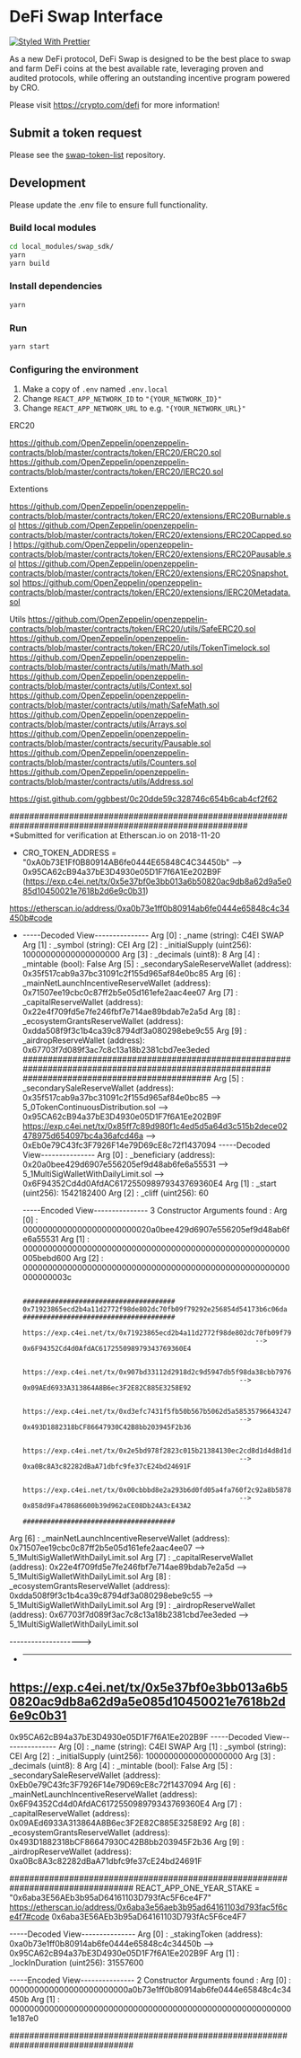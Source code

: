 # DeFi Swap Interface

[![Styled With Prettier](https://img.shields.io/badge/code_style-prettier-ff69b4.svg)](https://prettier.io/)

As a new DeFi protocol, DeFi Swap is designed to be the best place to swap and farm DeFi coins at the best available rate, leveraging proven and audited protocols, while offering an outstanding incentive program powered by CRO.

Please visit https://crypto.com/defi for more information!

## Submit a token request

Please see the [swap-token-list](https://github.com/crypto-com/swap-token-list) repository.

## Development

Please update the .env file to ensure full functionality.

### Build local modules

```bash
cd local_modules/swap_sdk/
yarn
yarn build
```

### Install dependencies

```bash
yarn
```

### Run

```bash
yarn start
```

### Configuring the environment

1. Make a copy of `.env` named `.env.local`
2. Change `REACT_APP_NETWORK_ID` to `"{YOUR_NETWORK_ID}"`
3. Change `REACT_APP_NETWORK_URL` to e.g. `"{YOUR_NETWORK_URL}"` 







ERC20
 
https://github.com/OpenZeppelin/openzeppelin-contracts/blob/master/contracts/token/ERC20/ERC20.sol
https://github.com/OpenZeppelin/openzeppelin-contracts/blob/master/contracts/token/ERC20/IERC20.sol
 
Extentions
 
https://github.com/OpenZeppelin/openzeppelin-contracts/blob/master/contracts/token/ERC20/extensions/ERC20Burnable.sol
https://github.com/OpenZeppelin/openzeppelin-contracts/blob/master/contracts/token/ERC20/extensions/ERC20Capped.sol
https://github.com/OpenZeppelin/openzeppelin-contracts/blob/master/contracts/token/ERC20/extensions/ERC20Pausable.sol
https://github.com/OpenZeppelin/openzeppelin-contracts/blob/master/contracts/token/ERC20/extensions/ERC20Snapshot.sol
https://github.com/OpenZeppelin/openzeppelin-contracts/blob/master/contracts/token/ERC20/extensions/IERC20Metadata.sol
 
Utils
https://github.com/OpenZeppelin/openzeppelin-contracts/blob/master/contracts/token/ERC20/utils/SafeERC20.sol
https://github.com/OpenZeppelin/openzeppelin-contracts/blob/master/contracts/token/ERC20/utils/TokenTimelock.sol
https://github.com/OpenZeppelin/openzeppelin-contracts/blob/master/contracts/utils/math/Math.sol
https://github.com/OpenZeppelin/openzeppelin-contracts/blob/master/contracts/utils/Context.sol
https://github.com/OpenZeppelin/openzeppelin-contracts/blob/master/contracts/utils/math/SafeMath.sol
https://github.com/OpenZeppelin/openzeppelin-contracts/blob/master/contracts/utils/Arrays.sol
https://github.com/OpenZeppelin/openzeppelin-contracts/blob/master/contracts/security/Pausable.sol
https://github.com/OpenZeppelin/openzeppelin-contracts/blob/master/contracts/utils/Counters.sol
https://github.com/OpenZeppelin/openzeppelin-contracts/blob/master/contracts/utils/Address.sol
 

https://gist.github.com/ggbbest/0c20dde59c328746c654b6cab4cf2f62

########################################################################################################
*Submitted for verification at Etherscan.io on 2018-11-20
* CRO_TOKEN_ADDRESS = "0xA0b73E1Ff0B80914AB6fe0444E65848C4C34450b"    --> 0x95CA62cB94a37bE3D4930e05D1F7f6A1Ee202B9F  	(https://exp.c4ei.net/tx/0x5e37bf0e3bb013a6b50820ac9db8a62d9a5e085d10450021e7618b2d6e9c0b31)
	
https://etherscan.io/address/0xa0b73e1ff0b80914ab6fe0444e65848c4c34450b#code
* -----Decoded View---------------
Arg [0] : _name (string): C4EI SWAP
Arg [1] : _symbol (string): CEI
Arg [2] : _initialSupply (uint256): 10000000000000000000
Arg [3] : _decimals (uint8): 8
Arg [4] : _mintable (bool): False
Arg [5] : _secondarySaleReserveWallet (address):			0x35f517cab9a37bc31091c2f155d965af84e0bc85
Arg [6] : _mainNetLaunchIncentiveReserveWallet (address):	0x71507ee19cbc0c87ff2b5e05d161efe2aac4ee07
Arg [7] : _capitalReserveWallet (address):					0x22e4f709fd5e7fe246fbf7e714ae89bdab7e2a5d
Arg [8] : _ecosystemGrantsReserveWallet (address):			0xdda508f9f3c1b4ca39c8794df3a080298ebe9c55
Arg [9] : _airdropReserveWallet (address):					0x67703f7d089f3ac7c8c13a18b2381cbd7ee3eded
########################################################################################################
######################################
Arg [5] : _secondarySaleReserveWallet (address):			0x35f517cab9a37bc31091c2f155d965af84e0bc85 --> 5_0TokenContinuousDistribution.sol --> 0x95CA62cB94a37bE3D4930e05D1F7f6A1Ee202B9F 
															https://exp.c4ei.net/tx/0x85ff7c89d980f1c4ed5d5a64d3c515b2dece02478975d654097bc4a36afcd46a
															--> 0xEb0e79C43fc3F7926F14e79D69cE8c72f1437094
	-----Decoded View---------------
	Arg [0] : _beneficiary (address):						0x20a0bee429d6907e556205ef9d48ab6fe6a55531 --> 5_1MultiSigWalletWithDailyLimit.sol --> 0x6F94352Cd4d0AfdAC617255098979343769360E4
	Arg [1] : _start (uint256): 1542182400
	Arg [2] : _cliff (uint256): 60

	-----Encoded View---------------
	3 Constructor Arguments found :
	Arg [0] : 00000000000000000000000020a0bee429d6907e556205ef9d48ab6fe6a55531
	Arg [1] : 000000000000000000000000000000000000000000000000000000005bebd600
	Arg [2] : 000000000000000000000000000000000000000000000000000000000000003c

															######################################		0x71923865ecd2b4a11d2772f98de802dc70fb09f79292e256854d54173b6c06da   ######################################
																https://exp.c4ei.net/tx/0x71923865ecd2b4a11d2772f98de802dc70fb09f79292e256854d54173b6c06da
																--> 0x6F94352Cd4d0AfdAC617255098979343769360E4

															https://exp.c4ei.net/tx/0x907bd33112d2918d2c9d5947db5f98da38cbb7976f04c7afb97e96cda0bda07d
															--> 0x09AEd6933A313864A8B6ec3F2E82C885E3258E92

															https://exp.c4ei.net/tx/0xd3efc7431f5fb50b567b5062d5a5853579664324757fe7b4924ddd514b08b303
															--> 0x493D1882318bCF86647930C42B8bb203945F2b36

															https://exp.c4ei.net/tx/0x2e5bd978f2823c015b21384130ec2cd8d1d4d8d1d70ae32dbc00c73491de27f2
															--> 0xa0Bc8A3c82282dBaA71dbfc9fe37cE24bd24691F

															https://exp.c4ei.net/tx/0x00cbbbd8e2a293b6d0fd05a4fa760f2c92a8b58785b9d118798837e8eb016374
															--> 0x858d9Fa478686600b39d962aCE08Db24A3cE43A2
															######################################

Arg [6] : _mainNetLaunchIncentiveReserveWallet (address):	0x71507ee19cbc0c87ff2b5e05d161efe2aac4ee07 --> 5_1MultiSigWalletWithDailyLimit.sol
Arg [7] : _capitalReserveWallet (address):					0x22e4f709fd5e7fe246fbf7e714ae89bdab7e2a5d --> 5_1MultiSigWalletWithDailyLimit.sol
Arg [8] : _ecosystemGrantsReserveWallet (address):			0xdda508f9f3c1b4ca39c8794df3a080298ebe9c55 --> 5_1MultiSigWalletWithDailyLimit.sol
Arg [9] : _airdropReserveWallet (address):					0x67703f7d089f3ac7c8c13a18b2381cbd7ee3eded --> 5_1MultiSigWalletWithDailyLimit.sol



-------------------->
* --------------------
https://exp.c4ei.net/tx/0x5e37bf0e3bb013a6b50820ac9db8a62d9a5e085d10450021e7618b2d6e9c0b31
--------------------
0x95CA62cB94a37bE3D4930e05D1F7f6A1Ee202B9F
-----Decoded View---------------
Arg [0] : _name (string): C4EI SWAP
Arg [1] : _symbol (string): CEI
Arg [2] : _initialSupply (uint256): 10000000000000000000
Arg [3] : _decimals (uint8): 8
Arg [4] : _mintable (bool): False
Arg [5] : _secondarySaleReserveWallet (address):			0xEb0e79C43fc3F7926F14e79D69cE8c72f1437094
Arg [6] : _mainNetLaunchIncentiveReserveWallet (address):	0x6F94352Cd4d0AfdAC617255098979343769360E4
Arg [7] : _capitalReserveWallet (address):					0x09AEd6933A313864A8B6ec3F2E82C885E3258E92
Arg [8] : _ecosystemGrantsReserveWallet (address):			0x493D1882318bCF86647930C42B8bb203945F2b36
Arg [9] : _airdropReserveWallet (address):					0xa0Bc8A3c82282dBaA71dbfc9fe37cE24bd24691F



#################################################################################
REACT_APP_ONE_YEAR_STAKE = "0x6aba3E56AEb3b95aD64161103D793fAc5F6ce4F7"
https://etherscan.io/address/0x6aba3e56aeb3b95ad64161103d793fac5f6ce4f7#code
0x6aba3E56AEb3b95aD64161103D793fAc5F6ce4F7

-----Decoded View---------------
Arg [0] : _stakingToken (address): 0xa0b73e1ff0b80914ab6fe0444e65848c4c34450b    --> 0x95CA62cB94a37bE3D4930e05D1F7f6A1Ee202B9F 
Arg [1] : _lockInDuration (uint256): 31557600

-----Encoded View---------------
2 Constructor Arguments found :
Arg [0] : 000000000000000000000000a0b73e1ff0b80914ab6fe0444e65848c4c34450b
Arg [1] : 0000000000000000000000000000000000000000000000000000000001e187e0

#################################################################################
